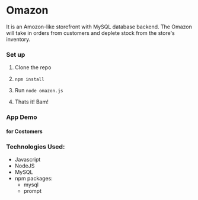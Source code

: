 # Omazon

It is an Amozon-like storefront with MySQL database backend.
The Omazon will take in orders from customers and deplete stock from the store's inventory.

### Set up

1. Clone the repo

2. `npm install`

3. Run  `node omazon.js`

4. Thats it! Bam!

### App Demo
#### for Costomers

### Technologies Used:
- Javascript
- NodeJS
- MySQL
- npm packages:
  *  mysql
  *  prompt
